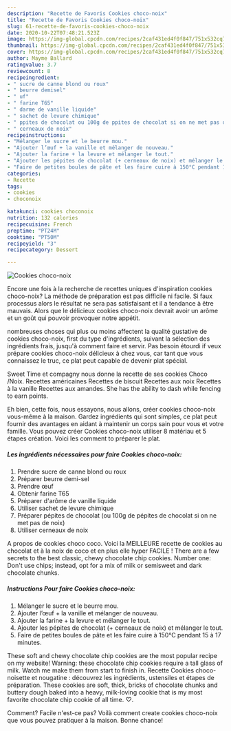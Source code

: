 ```yaml
---
description: "Recette de Favoris Cookies choco-noix"
title: "Recette de Favoris Cookies choco-noix"
slug: 61-recette-de-favoris-cookies-choco-noix
date: 2020-10-22T07:48:21.523Z
image: https://img-global.cpcdn.com/recipes/2caf431ed4f0f847/751x532cq70/cookies-choco-noix-photo-principale-de-la-recette.jpg
thumbnail: https://img-global.cpcdn.com/recipes/2caf431ed4f0f847/751x532cq70/cookies-choco-noix-photo-principale-de-la-recette.jpg
cover: https://img-global.cpcdn.com/recipes/2caf431ed4f0f847/751x532cq70/cookies-choco-noix-photo-principale-de-la-recette.jpg
author: Mayme Ballard
ratingvalue: 3.7
reviewcount: 8
recipeingredient:
- " sucre de canne blond ou roux"
- " beurre demisel"
- " uf"
- " farine T65"
- " darme de vanille liquide"
- " sachet de levure chimique"
- " ppites de chocolat ou 100g de ppites de chocolat si on ne met pas de noix"
- " cerneaux de noix"
recipeinstructions:
- "Mélanger le sucre et le beurre mou."
- "Ajouter l’œuf + la vanille et mélanger de nouveau."
- "Ajouter la farine + la levure et mélanger le tout."
- "Ajouter les pépites de chocolat (+ cerneaux de noix) et mélanger le tout."
- "Faire de petites boules de pâte et les faire cuire à 150°C pendant 15 à 17 minutes."
categories:
- Recette
tags:
- cookies
- choconoix

katakunci: cookies choconoix 
nutrition: 132 calories
recipecuisine: French
preptime: "PT24M"
cooktime: "PT50M"
recipeyield: "3"
recipecategory: Dessert

---
```



![Cookies choco-noix](https://img-global.cpcdn.com/recipes/2caf431ed4f0f847/751x532cq70/cookies-choco-noix-photo-principale-de-la-recette.jpg)

Encore une fois à la recherche de recettes uniques d'inspiration cookies choco-noix? La méthode de préparation est pas difficile ni facile. Si faux processus alors le résultat ne sera pas satisfaisant et il a tendance à être mauvais. Alors que le délicieux cookies choco-noix devrait avoir un arôme et un goût qui pouvoir provoquer notre appétit.

nombreuses choses qui plus ou moins affectent la qualité gustative de cookies choco-noix, first du type d'ingrédients, suivant la sélection des ingrédients frais, jusqu'à comment faire et servir. Pas besoin étourdi if veux prépare cookies choco-noix délicieux à chez vous, car tant que vous connaissez le truc, ce plat peut capable de devenir plat spécial.

Sweet Time et compagny nous donne la recette de ses cookies Choco /Noix. Recettes américaines Recettes de biscuit Recettes aux noix Recettes à la vanille Recettes aux amandes. She has the ability to dash while fencing to earn points.


Eh bien, cette fois, nous essayons, nous allons, créer cookies choco-noix vous-même à la maison. Gardez ingrédients qui sont simples, ce plat peut fournir des avantages en aidant à maintenir un corps sain pour vous et votre famille. Vous pouvez créer Cookies choco-noix utiliser 8 matériau et 5 étapes création. Voici les comment to préparer le plat.

<!--inarticleads1-->

##### Les ingrédients nécessaires pour faire Cookies choco-noix:

1. Prendre  sucre de canne blond ou roux
1. Préparer  beurre demi-sel
1. Prendre  œuf
1. Obtenir  farine T65
1. Préparer  d&#39;arôme de vanille liquide
1. Utiliser  sachet de levure chimique
1. Préparer  pépites de chocolat (ou 100g de pépites de chocolat si on ne met pas de noix)
1. Utiliser  cerneaux de noix


A propos de cookies choco coco. Voici la MEILLEURE recette de cookies au chocolat et à la noix de coco et en plus elle hyper FACILE ! There are a few secrets to the best classic, chewy chocolate chip cookies. Number one: Don&#39;t use chips; instead, opt for a mix of milk or semisweet and dark chocolate chunks. 

<!--inarticleads2-->

##### Instructions Pour faire Cookies choco-noix:

1. Mélanger le sucre et le beurre mou.
1. Ajouter l’œuf + la vanille et mélanger de nouveau.
1. Ajouter la farine + la levure et mélanger le tout.
1. Ajouter les pépites de chocolat (+ cerneaux de noix) et mélanger le tout.
1. Faire de petites boules de pâte et les faire cuire à 150°C pendant 15 à 17 minutes.


These soft and chewy chocolate chip cookies are the most popular recipe on my website! Warning: these chocolate chip cookies require a tall glass of milk. Watch me make them from start to finish in. Recette Cookies choco-noisette et nougatine : découvrez les ingrédients, ustensiles et étapes de préparation. These cookies are soft, thick, bricks of chocolate chunks and buttery dough baked into a heavy, milk-loving cookie that is my most favorite chocolate chip cookie of all time. ♡. 


Comment? Facile n'est-ce pas? Voilà comment create cookies choco-noix que vous pouvez pratiquer à la maison. Bonne chance!
